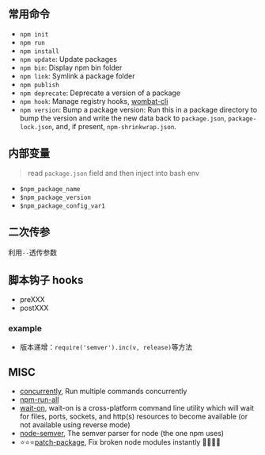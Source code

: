 ## 常用命令

- `npm init`
- `npm run`
- `npm install`
- `npm update`: Update packages
- `npm bin`: Display npm bin folder
- `npm link`: Symlink a package folder
- `npm publish`
- `npm deprecate`: Deprecate a version of a package
- `npm hook`: Manage registry hooks, [wombat-cli](https://github.com/npm/wombat-cli)
- `npm version`: Bump a package version: Run this in a package directory to bump the version and write the new data back to `package.json`, `package-lock.json`, and, if present, `npm-shrinkwrap.json`.

## 内部变量

> read `package.json` field and then inject into bash env

- `$npm_package_name`
- `$npm_package_version`
- `$npm_package_config_var1`

## 二次传参

利用`--`透传参数

## 脚本钩子 hooks

- preXXX
- postXXX

### example

- 版本递增：`require('semver').inc(v, release)`等方法

## MISC

- [concurrently](https://github.com/open-cli-tools/concurrently), Run multiple commands concurrently
- [npm-run-all](https://www.npmjs.com/package/npm-run-all)
- [wait-on](https://github.com/jeffbski/wait-on), wait-on is a cross-platform command line utility which will wait for files, ports, sockets, and http(s) resources to become available (or not available using reverse mode)
- [node-semver](https://github.com/npm/node-semver), The semver parser for node (the one npm uses)
- ⭐⭐⭐[patch-package](https://github.com/ds300/patch-package), Fix broken node modules instantly 🏃🏽‍♀️💨
